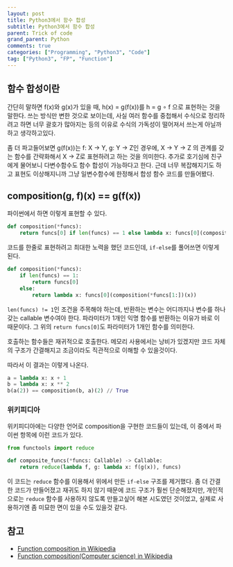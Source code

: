 ```yaml
---
layout: post
title: Python3에서 함수 합성
subtitle: Python3에서 함수 합성
parent: Trick of code
grand_parent: Python
comments: true
categories: ["Programming", "Python3", "Code"]
tag: ["Python3", "FP", "Function"]
---
```


## 함수 합성이란

간단히 말하면 f(x)와 g(x)가 있을 때, h(x) = g(f(x))를 h = g &compfn; f 으로 표현하는 것을 말한다. 쓰는 방식만 변한 것으로 보이는데, 사실 여러 함수를 중첩해서 수식으로 정리하려고 하면 너무 괄호가 많아지는 등의 이유로 수식의 가독성이 떨어져서 쓰는게 아닐까 하고 생각하고있다.

좀 더 파고들어보면 g(f(x))는 f: X -> Y, g: Y -> Z인 경우에, X -> Y -> Z 의 관계를 갖는 함수를 간략화해서 X -> Z로 표현하려고 하는 것을 의미한다. 추가로 호기심에 친구에게 물어보니 다변수함수도 함수 합성이 가능하다고 한다. 근데 너무 복잡해지기도 하고 표현도 이상해지니까 그냥 일변수함수에 한정해서 합성 함수 코드를 만들어봤다. 

## composition(g, f)(x) == g(f(x)) 

파이썬에서 하면 이렇게 표현할 수 있다.

``` python
def composition(*funcs):
    return funcs[0] if len(funcs) == 1 else lambda x: funcs[0](composition(*funcs[1:])(x))
```

코드를 한줄로 표현하려고 최대한 노력을 했던 코드인데, `if-else`를 풀어쓰면 이렇게 된다.

``` python
def composition(*funcs):
    if len(funcs) == 1:
        return funcs[0]
    else:
        return lambda x: funcs[0](composition(*funcs[1:])(x))
```

`len(funcs) != 1`인 조건을 주목해야 하는데, 반환하는 변수는 어디까지나 변수를 하나 갖는 callable 변수여야 한다. 파라미터가 1개인 익명 함수를 반환하는 이유가 바로 이 때문이다. 그 위의 `return funcs[0]`도 파라미터가 1개인 함수를 의미한다.

호출하는 함수들은 재귀적으로 호출한다. 메모리 사용에서는 낭비가 있겠지만 코드 자체의 구조가 간결해지고 조금이라도 직관적으로 이해할 수 있을것이다. 

따라서 이 결과는 이렇게 나온다. 

```python 
a = lambda x: x + 1
b = lambda x: x ** 2
b(a(2)) == composition(b, a)(2) // True
```

### 위키피디아

위키피디아에는 다양한 언어로 composition을 구현한 코드들이 있는데, 이 중에서 파이썬 항목에 이런 코드가 있다. 

``` python
from functools import reduce

def composite_funcs(*funcs: Callable) -> Callable:
    return reduce(lambda f, g: lambda x: f(g(x)), funcs)
```

이 코드는 `reduce` 함수를 이용해서 위에서 만든 `if-else` 구조를 제거했다. 좀 더 간결한 코드가 만들어졌고 재귀도 하지 않기 때문에 코드 구조가 훨씬 단순해졌지만, 개인적으로는 `reduce` 함수를 사용하지 않도록 만들고싶어 해본 시도였던 것이었고, 실제로 사용하기엔 좀 미묘한 면이 있을 수도 있을것 같다. 

## 참고

* [Function composition in Wikipedia](https://en.wikipedia.org/wiki/Function_composition)
* [Function composition(Computer science) in Wikipedia](https://en.wikipedia.org/wiki/Function_composition_(computer_science))
